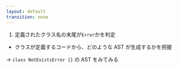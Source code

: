 ```yaml
---
layout: default
transition: none
---
```


<style scoped>
.slidev-vclick-hidden {
  display: none;
}
</style>

<div class="_bullet">

1. 定義されたクラス名の末尾が`Error`かを判定

<div v-click="1">

* クラスが定義するコードから、どのような AST が生成するかを把握

→ `class NotExistsError {}` の AST をみてみる

</div>

</div>

<!-- 
ではさっそく、定義されたクラス名の末尾が Error かを判定する実装を行います。  

[click] この実装を行うためには、クラスを定義するコードから、どのような AST が生成されるのかを把握する必要があります。  
そのため、NotExistsError という名前のクラスを定義した時の AST を見てみます。
-->